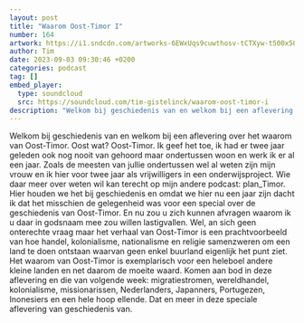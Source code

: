 ```yaml
---
layout: post
title: "Waarom Oost-Timor I"
number: 164
artwork: https://i1.sndcdn.com/artworks-6EWxUqs9cuwthosv-tCTXyw-t500x500.jpg
author: Tim
date: 2023-09-03 09:30:46 +0200
categories: podcast
tag: []
embed_player:
  type: soundcloud
  src: https://soundcloud.com/tim-gistelinck/waarom-oost-timor-i
description: "Welkom bij geschiedenis van en welkom bij een aflevering over het waarom van Oost-Timor."
---
```

Welkom bij geschiedenis van en welkom bij een aflevering over het waarom van Oost-Timor. Oost wat? Oost-Timor. Ik geef het toe, ik had er twee jaar geleden ook nog nooit van gehoord maar ondertussen woon en werk ik er al een jaar. Zoals de meesten van jullie ondertussen wel al weten zijn mijn vrouw en ik hier voor twee jaar als vrijwilligers in een onderwijsproject. Wie daar meer over weten wil kan terecht op mijn andere podcast: plan_Timor. Hier houden we het bij geschiedenis en omdat we hier nu een jaar zijn dacht ik dat het misschien de gelegenheid was voor een special over de geschiedenis van Oost-Timor. En nu zou u zich kunnen afvragen waarom ik u daar in godsnaam mee zou willen lastigvallen. Wel, an sich geen onterechte vraag maar het verhaal van Oost-Timor is een prachtvoorbeeld van hoe handel, kolonialisme, nationalisme en religie samenzweren om een land te doen ontstaan waarvan geen enkel buurland eigenlijk het punt ziet. Het waarom van Oost-Timor is exemplarisch voor een heleboel andere kleine landen en net daarom de moeite waard. Komen aan bod in deze aflevering en die van volgende week: migratiestromen, wereldhandel, kolonialisme, missionarissen, Nederlanders, Japanners, Portugezen, Inonesiers en een hele hoop ellende. Dat en meer in deze speciale aflevering van geschiedenis van.